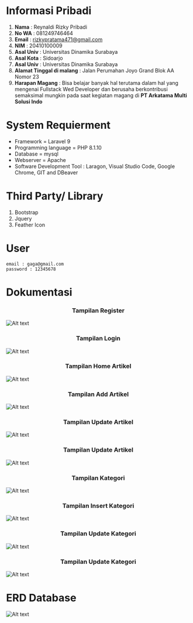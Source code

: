 # Informasi Pribadi

1. **Nama** : Reynaldi Rizky Pribadi
2. **No WA** : 081249746464
3. **Email** : rizkypratama471@gmail.com
4. **NIM** : 20410100009
5. **Asal Univ** : Universitas Dinamika Surabaya
6. **Asal Kota** : Sidoarjo
7. **Asal Univ** : Universitas Dinamika Surabaya
8. **Alamat Tinggal di malang** : Jalan Perumahan Joyo Grand Blok AA Nomor 23
9. **Harapan Magang** : Bisa belajar banyak hal terutama dalam hal yang mengenai Fullstack Wed Developer dan berusaha berkontribusi semaksimal mungkin pada saat kegiatan magang di **PT Arkatama Multi Solusi Indo**

# System Requierment

-   Framework = Laravel 9
-   Programming language = PHP 8.1.10
-   Database = mysql
-   Webserver = Apache
-   Software Development Tool : Laragon, Visual Studio Code, Google Chrome, GIT and DBeaver

# Third Party/ Library

1. Bootstrap
2. Jquery
3. Feather Icon

# User
```
email : gaga@gmail.com
password : 12345678
```
# Dokumentasi

### <p style="text-align: center;">Tampilan Register</p>

![Alt text](documentation/tampilan%20register.png)

### <p style="text-align: center;">Tampilan Login</p>

![Alt text](documentation/tampilan%20login.png)

### <p style="text-align: center;">Tampilan Home Artikel</p>

![Alt text](documentation/Home%20Artikel.png)

### <p style="text-align: center;">Tampilan Add Artikel</p>

![Alt text](documentation/tampilan%20insert%20artikel.png)

### <p style="text-align: center;">Tampilan Update Artikel</p>

![Alt text](documentation/Update%20Artikel.png)

### <p style="text-align: center;">Tampilan Update Artikel</p>

![Alt text](documentation/delete%20artikel.png)

### <p style="text-align: center;">Tampilan Kategori</p>

![Alt text](documentation/kategori.png)

### <p style="text-align: center;">Tampilan Insert Kategori</p>

![Alt text](documentation/add%20kategori.png)

### <p style="text-align: center;">Tampilan Update Kategori</p>

![Alt text](documentation/update%20kategori.png)

### <p style="text-align: center;">Tampilan Update Kategori</p>

![Alt text](documentation/delete%20kategori.png)

# ERD Database

![Alt text](documentation/ERD.png)
